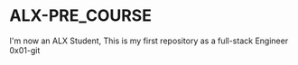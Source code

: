 # ALX-PRE_COURSE
I'm now an ALX Student, This is my first repository as a full-stack Engineer
0x01-git
